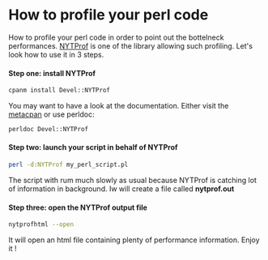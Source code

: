 # How to profile your perl code 

How to profile your perl code in order to point out the bottelneck performances.
[NYTProf](https://metacpan.org/pod/Devel::NYTProf) is one of the library allowing such profiling. Let's look how to use it in 3 steps. 

#### Step one: install NYTProf

```bash
cpanm install Devel::NYTProf
```
You may want to have a look at the documentation. Either visit the [metacpan](https://metacpan.org/pod/Devel::NYTProf) or use perldoc:
```bash
perldoc Devel::NYTProf
```

#### Step two: launch your script in behalf of NYTProf
```bash
perl -d:NYTProf my_perl_script.pl
```
The script with rum much slowly as usual because NYTProf is catching lot of information in background.
Iw will create a file called **nytprof.out**

#### Step three: open the NYTProf output file
```bash
nytprofhtml --open
```
It will open an html file containing plenty of performance information. Enjoy it !
